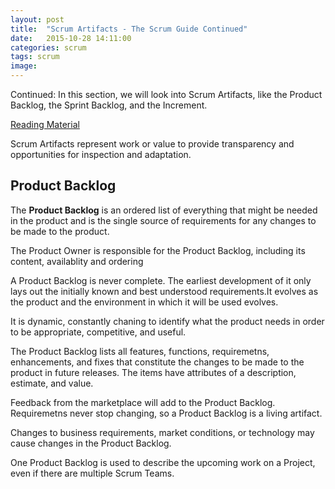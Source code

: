 ```yaml
---
layout: post
title:  "Scrum Artifacts - The Scrum Guide Continued"
date:   2015-10-28 14:11:00
categories: scrum
tags: scrum
image:
---
```


Continued: In this section, we will look into Scrum Artifacts, like the Product Backlog, the Sprint Backlog, and the Increment.

[Reading Material](http://www.scrumguides.org/scrum-guide.html)

Scrum Artifacts represent work or value to provide transparency and opportunities for inspection and adaptation.

## Product Backlog

The **Product Backlog** is an ordered list of everything that might be needed in the product and is the single source of requirements for any changes to be made to the product.

The Product Owner is responsible for the Product Backlog, including its content, availablity and ordering

A Product Backlog is never complete. The earliest development of it only lays out the initially known and best understood requirements.It evolves as the product and the environment in which it will be used evolves.

It is dynamic, constantly chaning to identify what the product needs in order to be appropriate, competitive, and useful.

The Product Backlog lists all features, functions, requiremetns, enhancements, and fixes that constitute the changes to be made to the product in future releases. The items have attributes of a description, estimate, and value.

Feedback from the marketplace will add to the Product Backlog. Requiremetns never stop changing, so a Product Backlog is a living artifact.

Changes to business requirements, market conditions, or technology may cause changes in the Product Backlog.

One Product Backlog is used to describe the upcoming work on a Project, even if there are multiple Scrum Teams.
